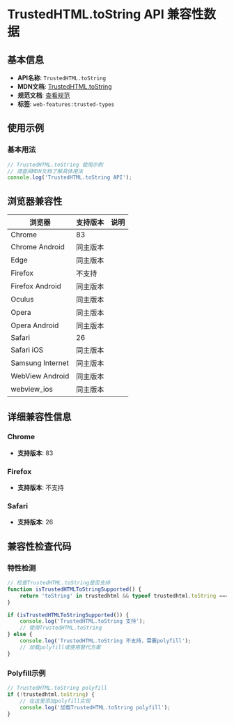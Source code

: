 # TrustedHTML.toString API 兼容性数据

## 基本信息

- **API名称**: `TrustedHTML.toString`
- **MDN文档**: [TrustedHTML.toString](https://developer.mozilla.org/docs/Web/API/TrustedHTML/toString)
- **规范文档**: [查看规范](https://w3c.github.io/trusted-types/dist/spec/#trustedhtml-stringification-behavior)
- **标签**: `web-features:trusted-types`

## 使用示例

### 基本用法

```javascript
// TrustedHTML.toString 使用示例
// 请查阅MDN文档了解具体用法
console.log('TrustedHTML.toString API');
```

## 浏览器兼容性

| 浏览器 | 支持版本 | 说明 |
|--------|----------|------|
| Chrome | 83 |  |
| Chrome Android | 同主版本 |  |
| Edge | 同主版本 |  |
| Firefox | 不支持 |  |
| Firefox Android | 同主版本 |  |
| Oculus | 同主版本 |  |
| Opera | 同主版本 |  |
| Opera Android | 同主版本 |  |
| Safari | 26 |  |
| Safari iOS | 同主版本 |  |
| Samsung Internet | 同主版本 |  |
| WebView Android | 同主版本 |  |
| webview_ios | 同主版本 |  |

## 详细兼容性信息

### Chrome

- **支持版本**: 83

### Firefox

- **支持版本**: 不支持

### Safari

- **支持版本**: 26

## 兼容性检查代码

### 特性检测

```javascript
// 检查TrustedHTML.toString是否支持
function isTrustedHTMLToStringSupported() {
    return 'toString' in trustedhtml && typeof trustedhtml.toString === 'function';
}

if (isTrustedHTMLToStringSupported()) {
    console.log('TrustedHTML.toString 支持');
    // 使用TrustedHTML.toString
} else {
    console.log('TrustedHTML.toString 不支持，需要polyfill');
    // 加载polyfill或使用替代方案
}
```

### Polyfill示例

```javascript
// TrustedHTML.toString polyfill
if (!trustedhtml.toString) {
    // 在这里添加polyfill实现
    console.log('加载TrustedHTML.toString polyfill');
}
```

